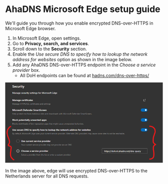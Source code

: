# AhaDNS Microsoft Edge setup guide

We'll guide you through how you enable encrypted DNS-over-HTTPS in Microsoft Edge browser.

1. In Microsoft Edge, open settings.
2. Go to **Privacy, search, and services**.
3. Scroll down to the **Security** section.
4. Enable the _Use secure DNS to specify how to lookup the network address for websites_ option as shown in the image below.
5. Add any AhaDNS DNS-over-HTTPS endpoint in the _Choose a service provider_ box.
   - All DoH endpoints can be found at [hadns.com/dns-over-https/](https://ahadns.com/dns-over-https/)

![MSEdge DoH example](Images/edge-doh-example.png)

In the image above, edge will use encrypted DNS-over-HTTPS to the Netherlands server for all DNS requests.
